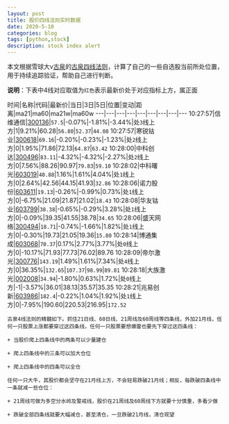 ```yaml
---
layout: post
title: 股价四线法则实时数据
date: 2020-5-10
categories: blog
tags: [python,stock]
description: stock index alert
---
```



本文根据雪球大v[古泉](https://xueqiu.com/u/7148646888)的[古泉四线法则](https://xueqiu.com/7148646888/130498192)，计算了自己的一些自选股当前所处位置，用于持续追踪验证，帮助自己进行判断。

**说明**：下表中4线对应取值为`红色`表示最新价处于对应指标上方，属正面

时间|名称|代码|最新价|当日|3日|5日|位置|变动|距离|ma21|ma60|ma21w|ma60w
---|---|---|---|---|---|---|---|---
10:27:57|信维通信|[300136](https://xueqiu.com/S/SZ300136)|`57.5`|-0.07%|-1.81%|-3.44%|处`3`线上方|1|9.21%|60.28|`56.80`|`52.37`|`44.08`
10:27:57|寒锐钴业|[300618](https://xueqiu.com/S/SZ300618)|`69.16`|-0.20%|-0.23%|-1.23%|处`2`线上方|0|1.95%|71.86|72.13|`64.87`|`63.42`
10:28:00|中科创达|[300496](https://xueqiu.com/S/SZ300496)|`83.11`|-4.32%|-4.32%|-2.27%|处`2`线上方|0|7.56%|88.26|90.97|`79.83`|`59.10`
10:28:02|中科曙光|[603019](https://xueqiu.com/S/SH603019)|`40.88`|1.16%|1.61%|4.04%|处`1`线上方|0|2.64%|42.56|44.15|41.93|`32.86`
10:28:06|诺力股份|[603611](https://xueqiu.com/S/SH603611)|`19.13`|-0.26%|-0.99%|0.73%|处`1`线上方|0|-6.75%|21.09|21.87|21.02|`18.43`
10:28:08|华友钴业|[603799](https://xueqiu.com/S/SH603799)|`38.38`|-0.65%|-0.29%|3.28%|处`1`线上方|0|-0.09%|39.35|41.55|38.78|`34.65`
10:28:06|盛天网络|[300494](https://xueqiu.com/S/SZ300494)|`18.71`|-0.74%|-1.66%|1.82%|处`1`线上方|0|-0.30%|19.73|21.05|19.36|`15.80`
10:28:14|博通集成|[603068](https://xueqiu.com/S/SH603068)|`70.37`|0.17%|2.77%|3.77%|处`0`线上方|0|-10.17%|71.93|77.73|76.02|89.76
10:28:09|帝尔激光|[300776](https://xueqiu.com/S/SZ300776)|`143.19`|1.49%|1.61%|7.34%|处`4`线上方|0|36.35%|`132.65`|`107.37`|`98.99`|`89.81`
10:28:18|大族激光|[002008](https://xueqiu.com/S/SZ002008)|`34.94`|-1.80%|0.63%|1.72%|处`0`线上方|-1|-3.57%|36.01|38.13|35.57|35.35
10:28:21|兆易创新|[603986](https://xueqiu.com/S/SH603986)|`182.4`|-0.22%|1.04%|1.92%|处`1`线上方|0|-7.95%|190.60|220.53|216.95|`172.52`

```
古泉4线法则的精髓如下。抓住21日线、60日线、21周线及60周线等四条线，外加21月线，任何一只股票上涨都要穿过这四条线，任何一只股票要想爆雷也要先下穿过这四条线：

+ 当股价爬上四条线中的两条可以少量建仓

+ 爬上四条线中的三条可以加大仓位

+ 爬上四条线中的四条可以全仓

任何一只大牛，其股价都会坚守在21月线上方，不会轻易跌破21月线；相反，每跌破四条线中一条就减一些仓位：

+ 21周线可做为多空分水岭及警戒线，股价在21周线及60周线下方就要十分慎重，多看少做

+ 跌破全部四条线就要大幅减仓，甚至清仓，一旦跌破21月线，清仓观望
```